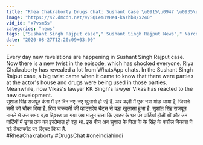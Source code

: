 ```yaml
---
title: "Rhea Chakraborty Drugs Chat: Sushant Case \u0915\u0947 \u0935\u0915\u0940\u0932 \u0928\u0947 \u0915\u0939\u0940 \u092f\u0947 \u092c\u093e\u0924 ED CBI NCB \u0935\u0928\u0907\u0902\u0921\u093f\u092f\u093e \u0939\u093f\u0902\u0926\u0940"
image: "https://s2.dmcdn.net/v/SQLem1VHe4-kazhb8/x240"
vid_id: "x7vsm5s"
categories: "news"
tags: ["Sushant Singh Rajput case"," Sushant Singh Rajput News"," Narcotics Control Bureau"]
date: "2020-08-27T12:20:09+03:00"
---
```

Every day new revelations are happening in Sushant Singh Rajput case. Now there is a new twist in the episode, which has shocked everyone. Riya Chakraborty has revealed a lot from WhatsApp chats. In the Sushant Singh Rajput case, a big twist came when it came to know that there were parties at the actor's house and drugs were being used in those parties. Meanwhile, now Vikas's lawyer KK Singh's lawyer Vikas has reacted to the new development.    <br>सुशांत सिंह राजपूत केस में हर दिन नए-नए खुलासे हो रहे हैं. अब कड़ी में एक नया मोड़ आया है, जिसने सभी को चौंका दिया है. रिया चक्रवर्ती की व्हाट्सऐप चैट्स से बड़ा खुलासा हुआ है. सुशांत सिंह राजपूत मामले में उस समय बड़ा ट्विस्ट आ गया जब मालूम चला कि एक्टर के घर पर पार्टियां होती थीं और उन पार्टियों में ड्रग्स तक का इस्तेमाल हो रहा था.  इस बीच अब सुशांत के पिता के के सिंह के वकील विकास ने नई डेवलपमेंट पर रिएक्ट किया है.    <br>#RheaChakraborty #DrugsChat #oneindiahindi
